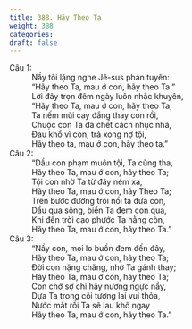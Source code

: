 ```yaml
---
title: 388. Hãy Theo Ta
weight: 388
categories: 
draft: false
---
```

<dl><dt>Câu 1:</dt><dd data-verse="1">Nầy tôi lặng nghe Jê-sus phán tuyên: <br/>“Hãy theo Ta, mau ớ con, hãy theo Ta.” <br/>Lời đây trọn đêm ngày luôn nhắc khuyên, <br/>“Hãy theo Ta, mau ớ con, hãy theo Ta; <br/>Ta nếm mùi cay đắng thay con rồi, <br/>Chuộc con Ta đã chết cách nhục nhã, <br/>Đau khổ vì con, trả xong nợ tội, <br/>Hãy theo ta, mau ớ con, hãy theo ta.” </dd><dt>Câu 2:</dt><dd data-verse="2">“Dầu con phạm muôn tội, Ta cũng tha, <br/>Hãy theo Ta, mau ớ con, hãy theo Ta; <br/>Tội con nhờ Ta từ đây ném xa, <br/>Hãy theo Ta, mau ớ con, hãy Theo Ta; <br/>Trên bước đường trôi nổi ta đưa con, <br/>Dầu qua sông, biển Ta đem con qua, <br/>Khi đến trời cao phước Ta hằng còn, <br/>Hãy theo Ta, mau ớ con, hãy theo Ta.” </dd><dt>Câu 3:</dt><dd data-verse="3">“Nầy con, mọi lo buồn đem đến đây, <br/>Hãy theo Ta, mau ớ con, hãy theo Ta; <br/>Đời con nặng chăng, nhờ Ta gánh thay; <br/>Hãy theo Ta, mau ớ con, hãy theo Ta; <br/>Con chớ sợ chi hãy nương ngực nầy, <br/>Dựa Ta trong cõi tương lai vui thỏa, <br/>Nước mắt rồi Ta sẽ lau khô ngay <br/>Hãy theo Ta, mau ớ con, hãy theo Ta.” </dd></dl>